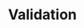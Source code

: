 ---
layout: pattern
categories: [patterns, validation]
title: Validation
type: [sub-nav-item]
permalink: /patterns/validation/
overview: Lorem ipsum dolor sit amet, consectetur adipiscing elit, sed do eiusmod tempor incididunt ut labore et dolore magna aliqua. Interdum velit euismod in pellentesque. 
description: |
    
usa-link: "https://designsystem.digital.gov/components/validation/"
specification: |
#spec:
legend: Enter a code
validationTitle: Code requirements
validationFieldText: Code
buttonText: Submit code
checklist:
 - text: Use at least one uppercase character
   checked: 
   ### options:
        ### true
        ### false/leave blank
   validator: uppercase
 - text: Use at least one number
   checked: 
   validator: numerical

yml: |
  
   legend: Enter a code
   validationTitle: Code requirements
   validationFieldText: Code
   buttonText: Submit code
   checklist:
    - text: Use at least one uppercase character
      checked: 
    ### options:
        ### true
        ### false/leave blank
      validator: uppercase
    - text: Use at least one number
      checked: 
      validator: numerical
jekyll: |

  "{% include patterns/validation/validation.md %}"
### Paths to view design and code... 
## designimg: can be used to show an image of the design until a coded version can be created. The htmlpath & csspath should be located in the pattens folder. Read more about creating coded components in /docs/creating-patterns 
# designimg: 

htmlpath: patterns/validation/validation.md
csspath: patterns/validation/index.scss
---